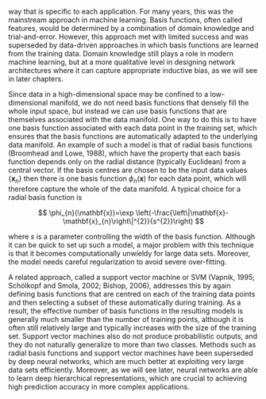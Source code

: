 way that is specific to each application. For many years, this was the mainstream approach in machine learning. Basis functions, often called features, would be determined by a combination of domain knowledge and trial-and-error. However, this approach met with limited success and was superseded by data-driven approaches in which basis functions are learned from the training data. Domain knowledge still plays a role in modern machine learning, but at a more qualitative level in designing network architectures where it can capture appropriate inductive bias, as we will see in later chapters.

Since data in a high-dimensional space may be confined to a low-dimensional manifold, we do not need basis functions that densely fill the whole input space, but instead we can use basis functions that are themselves associated with the data manifold. One way to do this is to have one basis function associated with each data point in the training set, which ensures that the basis functions are automatically adapted to the underlying data manifold. An example of such a model is that of radial basis functions (Broomhead and Lowe, 1988), which have the property that each basis function depends only on the radial distance (typically Euclidean) from a central vector. If the basis centres are chosen to be the input data values $\left\{\mathbf{x}_{n}\right\}$ then there is one basis function $\phi_{n}(\mathbf{x})$ for each data point, which will therefore capture the whole of the data manifold. A typical choice for a radial basis function is

$$
\phi_{n}(\mathbf{x})=\exp \left(-\frac{\left\|\mathbf{x}-\mathbf{x}_{n}\right\|^{2}}{s^{2}}\right)
$$

where $s$ is a parameter controlling the width of the basis function. Although it can be quick to set up such a model, a major problem with this technique is that it becomes computationally unwieldy for large data sets. Moreover, the model needs careful regularization to avoid severe over-fitting.

A related approach, called a support vector machine or SVM (Vapnik, 1995; Schölkopf and Smola, 2002; Bishop, 2006), addresses this by again defining basis functions that are centred on each of the training data points and then selecting a subset of these automatically during training. As a result, the effective number of basis functions in the resulting models is generally much smaller than the number of training points, although it is often still relatively large and typically increases with the size of the training set. Support vector machines also do not produce probabilistic outputs, and they do not naturally generalize to more than two classes. Methods such as radial basis functions and support vector machines have been superseded by deep neural networks, which are much better at exploiting very large data sets efficiently. Moreover, as we will see later, neural networks are able to learn deep hierarchical representations, which are crucial to achieving high prediction accuracy in more complex applications.